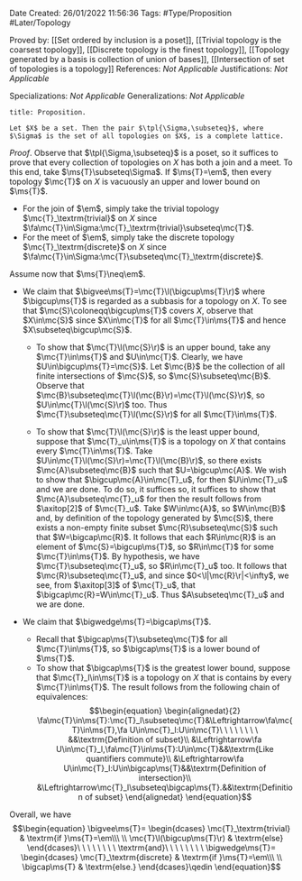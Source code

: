 <div class="topSpace"></div>

Date Created: 26/01/2022 11:56:36
Tags: #Type/Proposition #Later/Topology

Proved by: [[Set ordered by inclusion is a poset]], [[Trivial topology is the coarsest topology]], [[Discrete topology is the finest topology]], [[Topology generated by a basis is collection of union of bases]], [[Intersection of set of topologies is a topology]]
References: _Not Applicable_
Justifications: _Not Applicable_

Specializations: _Not Applicable_
Generalizations: _Not Applicable_

``` ad-Proposition
title: Proposition.

Let $X$ be a set. Then the pair $\tpl{\Sigma,\subseteq}$, where $\Sigma$ is the set of all topologies on $X$, is a complete lattice.

```

_Proof_. Observe that $\tpl{\Sigma,\subseteq}$ is a poset, so it suffices to prove that every collection of topologies on $X$ has both a join and a meet. To this end, take $\ms{T}\subseteq\Sigma$. If $\ms{T}=\em$, then every topology $\mc{T}$ on $X$ is vacuously an upper and lower bound on $\ms{T}$.
* For the join of $\em$, simply take the trivial topology $\mc{T}_\textrm{trivial}$ on $X$ since $\fa\mc{T}\in\Sigma:\mc{T}_\textrm{trivial}\subseteq\mc{T}$.
* For the meet of $\em$, simply take the discrete topology $\mc{T}_\textrm{discrete}$ on $X$ since $\fa\mc{T}\in\Sigma:\mc{T}\subseteq\mc{T}_\textrm{discrete}$.

Assume now that $\ms{T}\neq\em$.
* We claim that $\bigvee\ms{T}=\mc{T}\l(\bigcup\ms{T}\r)$ where $\bigcup\ms{T}$ is regarded as a subbasis for a topology on $X$. To see that $\mc{S}\coloneqq\bigcup\ms{T}$ covers $X$, observe that $X\in\mc{S}$ since $X\in\mc{T}$ for all $\mc{T}\in\ms{T}$ and hence $X\subseteq\bigcup\mc{S}$.

    * To show that $\mc{T}\l(\mc{S}\r)$ is an upper bound, take any $\mc{T}\in\ms{T}$ and $U\in\mc{T}$. Clearly, we have $U\in\bigcup\ms{T}=\mc{S}$. Let $\mc{B}$ be the collection of all finite intersections of $\mc{S}$, so $\mc{S}\subseteq\mc{B}$. Observe that $\mc{B}\subseteq\mc{T}\l(\mc{B}\r)=\mc{T}\l(\mc{S}\r)$, so $U\in\mc{T}\l(\mc{S}\r)$ too. Thus $\mc{T}\subseteq\mc{T}\l(\mc{S}\r)$ for all $\mc{T}\in\ms{T}$.

    * To show that $\mc{T}\l(\mc{S}\r)$ is the least upper bound, suppose that $\mc{T}_u\in\ms{T}$ is a topology on $X$ that contains every $\mc{T}\in\ms{T}$. Take $U\in\mc{T}\l(\mc{S}\r)=\mc{T}\l(\mc{B}\r)$, so there exists $\mc{A}\subseteq\mc{B}$ such that $U=\bigcup\mc{A}$. We wish to show that $\bigcup\mc{A}\in\mc{T}_u$, for then $U\in\mc{T}_u$ and we are done. To do so, it suffices so, it suffices to show that $\mc{A}\subseteq\mc{T}_u$ for then the result follows from $\axitop[2]$ of $\mc{T}_u$. Take $W\in\mc{A}$, so $W\in\mc{B}$ and, by definition of the topology generated by $\mc{S}$, there exists a non-empty finite subset $\mc{R}\subseteq\mc{S}$ such that $W=\bigcap\mc{R}$. It follows that each $R\in\mc{R}$ is an element of $\mc{S}=\bigcup\ms{T}$, so $R\in\mc{T}$ for some $\mc{T}\in\ms{T}$. By hypothesis, we have $\mc{T}\subseteq\mc{T}_u$, so $R\in\mc{T}_u$ too. It follows that $\mc{R}\subseteq\mc{T}_u$, and since $0<\l|\mc{R}\r|<\infty$, we see, from $\axitop[3]$ of $\mc{T}_u$, that $\bigcap\mc{R}=W\in\mc{T}_u$. Thus $A\subseteq\mc{T}_u$ and we are done.
* We claim that $\bigwedge\ms{T}=\bigcap\ms{T}$.
    * Recall that $\bigcap\ms{T}\subseteq\mc{T}$ for all $\mc{T}\in\ms{T}$, so $\bigcap\ms{T}$ is a lower bound of $\ms{T}$.
    * To show that $\bigcap\ms{T}$ is the greatest lower bound, suppose that $\mc{T}_l\in\ms{T}$ is a topology on $X$ that is contains by every $\mc{T}\in\ms{T}$. The result follows from the following chain of equivalences:$$\begin{equation}
    \begin{alignedat}{2}
        \fa\mc{T}\in\ms{T}:\mc{T}_l\subseteq\mc{T}&\Leftrightarrow\fa\mc{T}\in\ms{T},\fa U\in\mc{T}_l:U\in\mc{T}\ \ \ \ \ \ \ \ &&\textrm{Definition of subset}\\
        &\Leftrightarrow\fa U\in\mc{T}_l,\fa\mc{T}\in\ms{T}:U\in\mc{T}&&\textrm{Like quantifiers commute}\\
        &\Leftrightarrow\fa U\in\mc{T}_l:U\in\bigcap\ms{T}&&\textrm{Definition of intersection}\\
        &\Leftrightarrow\mc{T}_l\subseteq\bigcap\ms{T}.&&\textrm{Definition of subset}
    \end{alignedat}
 \end{equation}$$
 
Overall, we have
$$\begin{equation}
    \bigvee\ms{T}=
        \begin{dcases}
            \mc{T}_\textrm{trivial} & \textrm{if }\ms{T}=\em\\\ \\
            \mc{T}\l(\bigcup\ms{T}\r) & \textrm{else}
        \end{dcases}\ \ \ \ \ \ \ \ \textrm{and}\ \ \ \ \ \ \ \ \bigwedge\ms{T}=
        \begin{dcases}
            \mc{T}_\textrm{discrete} & \textrm{if }\ms{T}=\em\\\ \\
            \bigcap\ms{T} & \textrm{else.}
        \end{dcases}\qedin
\end{equation}$$
